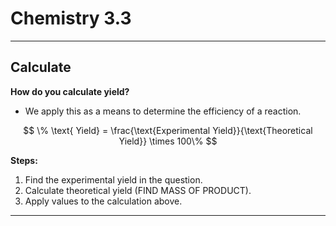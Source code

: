 # Chemistry 3.3
---
## Calculate
**How do you calculate yield?**

- We apply this as a means to determine the efficiency of a reaction.

$$ \% \text{ Yield} = \frac{\text{Experimental Yield}}{\text{Theoretical Yield}} \times 100\% $$

**Steps:**
1) Find the experimental yield in the question.
2) Calculate theoretical yield (FIND MASS OF PRODUCT).
3) Apply values to the calculation above.
---